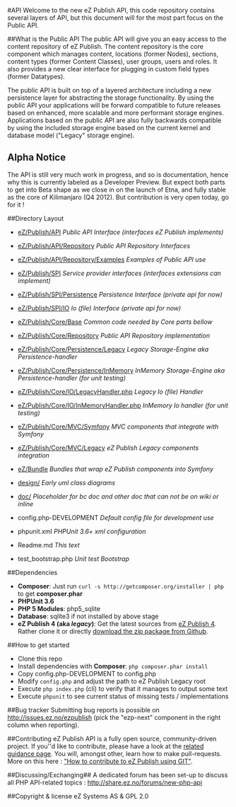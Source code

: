 #API
Welcome to the new eZ Publish API, this code repository contains several layers of API, but this document will for the most part focus on the Public API.

##What is the Public API
The public API will give you an easy access to the content repository of eZ Publish. The content repository is the core component which manages content, locations (former Nodes), sections, content types (former Content Classes), user groups, users and roles. It also provides a new clear interface for plugging in custom field types (former Datatypes).

The public API is built on top of a layered architecture including a new persistence layer for abstracting the storage functionality. By using the public API your applications will be forward compatible to future releases based on enhanced, more scalable and more performant storage engines. Applications based on the public API are also fully backwards compatible by using the included storage engine based on the current kernel and database model ("Legacy" storage engine).

## Alpha Notice
The API is still very much work in progress, and so is documentation, hence why this is currently labeled as a Developer Preview. But expect both parts to get into Beta shape as we close in on the launch of Etna, and fully stable as the core of Kilimanjaro (Q4 2012). But contribution is very open today, go for it !

##Directory Layout
* [eZ/Publish/API](/ezsystems/ezp-next/tree/master/eZ/Publish/API/)  *Public API Interface (interfaces eZ Publish implements)*
* [eZ/Publish/API/Repository](/ezsystems/ezp-next/tree/master/eZ/Publish/API/Repository/)  *Public API Repository Interfaces*
* [eZ/Publish/API/Repository/Examples](/ezsystems/ezp-next/tree/master/eZ/Publish/API/Repository/Examples/)  *Examples of Public API use*

* [eZ/Publish/SPI](/ezsystems/ezp-next/tree/master/eZ/Publish/SPI/)  *Service provider interfaces (interfaces extensions can implement)*
* [eZ/Publish/SPI/Persistence](/ezsystems/ezp-next/tree/master/eZ/Publish/SPI/Persistence/)  *Persistence Interface (private api for now)*
* [eZ/Publish/SPI/IO](/ezsystems/ezp-next/tree/master/eZ/Publish/SPI/IO/)  *Io (file) Interface (private api for now)*

* [eZ/Publish/Core/Base](/ezsystems/ezp-next/tree/master/eZ/Publish/Core/Base/)  *Common code needed by Core parts bellow*
* [eZ/Publish/Core/Repository](/ezsystems/ezp-next/tree/master/eZ/Publish/Core/Repository/)  *Public API Repository implementation*
* [eZ/Publish/Core/Persistence/Legacy](/ezsystems/ezp-next/tree/master/eZ/Publish/Core/Persistence/Legacy/)  *Legacy Storage-Engine aka Persistence-handler*
* [eZ/Publish/Core/Persistence/InMemory](/ezsystems/ezp-next/tree/master/eZ/Publish/Core/Persistence/InMemory/)  *InMemory  Storage-Engine aka Persistence-handler (for unit testing)*
* [eZ/Publish/Core/IO/LegacyHandler.php](/ezsystems/ezp-next/tree/master/eZ/Publish/Core/IO/)  *Legacy Io (file) Handler*
* [eZ/Publish/Core/IO/InMemoryHandler.php](/ezsystems/ezp-next/tree/master/eZ/Publish/Core/IO/)  *InMemory Io handler (for unit testing)*

* [eZ/Publish/Core/MVC/Symfony](/ezsystems/ezp-next/tree/master/eZ/Publish/Core/MVC/Symfony/)  *MVC components that integrate with Symfony*
* [eZ/Publish/Core/MVC/Legacy](/ezsystems/ezp-next/tree/master/eZ/Publish/Core/MVC/Legacy/)  *eZ Publish Legacy components integration*
* [eZ/Bundle](/ezsystems/ezp-next/tree/master/eZ/Bundle/)  *Bundles that wrap eZ Publish components into Symfony*

* [design/](/ezsystems/ezp-next/tree/master/design/)  *Early uml class diagrams*
* [doc/](/ezsystems/ezp-next/tree/master/doc/)  *Placeholder for bc doc and other doc that can not be on wiki or inline*
* config.php-DEVELOPMENT  *Default config file for development use*
* phpunit.xml  *PHPUnit 3.6+ xml configuration*
* Readme.md  *This text*
* test_bootstrap.php  *Unit test Bootstrap*

##Dependencies
* **Composer**: Just run `curl -s http://getcomposer.org/installer | php` to get **composer.phar**
* **PHPUnit 3.6**
* **PHP 5 Modules**: php5_sqlite
* **Database**: sqlite3 if not installed by above stage
* **eZ Publish 4 (aka *legacy*)**: Get the latest sources from [eZ Publish 4](https://github.com/ezsystems/ezpublish/).
  Rather clone it or directly [download the zip package from Github](https://github.com/ezsystems/ezpublish/zipball/master).

##How to get started
* Clone this repo
* Install dependencies with **Composer**: `php composer.phar install`
* Copy config.php-DEVELOPMENT to config.php
* Modify `config.php` and adjust the path to eZ Publish Legacy root
* Execute `php index.php` (cli) to verify that it manages to output some text
* Execute `phpunit` to see current status of missing tests / implementations

##Bug tracker
Submitting bug reports is possible on http://issues.ez.no/ezpublish (pick the "ezp-next" component in the right column when reporting).

##Contributing
eZ Publish API is a fully open source, community-driven project. If you''d like to contribute, please have a look at the [related guidance page](http://share.ez.no/get-involved/develop). You will, amongst other, learn how to make pull-requests. More on this here : ["How to contribute to eZ Publish using GIT"](http://share.ez.no/learn/ez-publish/how-to-contribute-to-ez-publish-using-git).

##Discussing/Exchanging##
A dedicated forum has been set-up to discuss all PHP API-related topics : http://share.ez.no/forums/new-php-api

##Copyright & license
eZ Systems AS & GPL 2.0
